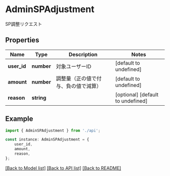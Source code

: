 # AdminSPAdjustment

SP調整リクエスト

## Properties

Name | Type | Description | Notes
------------ | ------------- | ------------- | -------------
**user_id** | **number** | 対象ユーザーID | [default to undefined]
**amount** | **number** | 調整量（正の値で付与、負の値で減算） | [default to undefined]
**reason** | **string** |  | [optional] [default to undefined]

## Example

```typescript
import { AdminSPAdjustment } from './api';

const instance: AdminSPAdjustment = {
    user_id,
    amount,
    reason,
};
```

[[Back to Model list]](../README.md#documentation-for-models) [[Back to API list]](../README.md#documentation-for-api-endpoints) [[Back to README]](../README.md)
